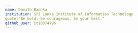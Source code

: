 ```yaml
---
name: Damith Bannka
institution: Sri Lanka Institute of Information Technology
quote:"Be bold, be courageous, be your best.”
github_user: it18074796
---
```

